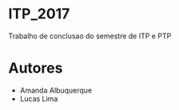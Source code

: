 # ITP_2017
Trabalho de conclusao do semestre de ITP e PTP

# Autores
- Amanda Albuquerque
- Lucas Lima
